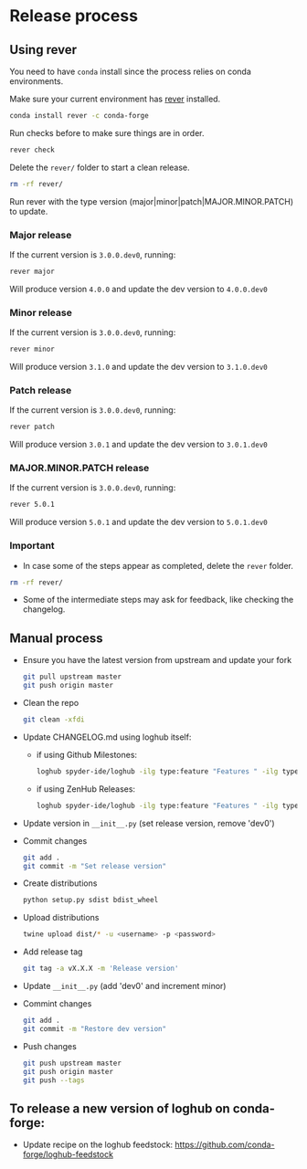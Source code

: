 # Release process

## Using rever

You need to have `conda` install since the process relies on conda environments.

Make sure your current environment has [rever](https://regro.github.io/rever-docs/) installed.

```bash
conda install rever -c conda-forge
```

Run checks before to make sure things are in order.

```bash
rever check
```

Delete the `rever/` folder to start a clean release.

```bash
rm -rf rever/
```

Run rever with the type version (major|minor|patch|MAJOR.MINOR.PATCH) to update.

### Major release

If the current version is `3.0.0.dev0`, running:

```bash
rever major
```

Will produce version `4.0.0` and update the dev version to `4.0.0.dev0`

### Minor release

If the current version is `3.0.0.dev0`, running:

```bash
rever minor
```

Will produce version `3.1.0` and update the dev version to `3.1.0.dev0`

### Patch release

If the current version is `3.0.0.dev0`, running:

```bash
rever patch
```

Will produce version `3.0.1` and update the dev version to `3.0.1.dev0`

### MAJOR.MINOR.PATCH release

If the current version is `3.0.0.dev0`, running:

```bash
rever 5.0.1
```

Will produce version `5.0.1` and update the dev version to `5.0.1.dev0`

### Important

- In case some of the steps appear as completed, delete the `rever` folder.

```bash
rm -rf rever/
```

- Some of the intermediate steps may ask for feedback, like checking the changelog.

## Manual process

* Ensure you have the latest version from upstream and update your fork

  ```bash
  git pull upstream master
  git push origin master
  ```

* Clean the repo

  ```bash
  git clean -xfdi
  ```

* Update CHANGELOG.md using loghub itself:

    * if using Github Milestones:

      ```bash
      loghub spyder-ide/loghub -ilg type:feature "Features " -ilg type:enhancement "Enhancements" -ilg type:bug "Bugs fixed" -ilr "reso:completed" --no-prs -u <github-username> -m <github-milestone>
      ```

    * if using ZenHub Releases:

      ```bash
      loghub spyder-ide/loghub -ilg type:feature "Features " -ilg type:enhancement "Enhancements" -ilg type:bug "Bugs fixed" -ilr "reso:completed" --no-prs -u <github-username> -zr <zenhub-release> -zt <zenhub-token>
      ```

* Update version in `__init__.py` (set release version, remove 'dev0')

* Commit changes

  ```bash
  git add .
  git commit -m "Set release version"
  ```

* Create distributions

  ```bash
  python setup.py sdist bdist_wheel
  ```

* Upload distributions

  ```bash
  twine upload dist/* -u <username> -p <password>
  ```

* Add release tag

  ```bash
  git tag -a vX.X.X -m 'Release version'
  ```

* Update `__init__.py` (add 'dev0' and increment minor)

* Commint changes

  ```bash
  git add .
  git commit -m "Restore dev version"
  ```

* Push changes
    
  ```bash
  git push upstream master
  git push origin master
  git push --tags
  ```

## To release a new version of **loghub** on conda-forge:

* Update recipe on the loghub feedstock: https://github.com/conda-forge/loghub-feedstock
